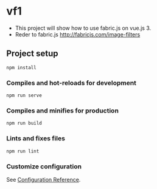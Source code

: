 # vf1
* This project will show how to use fabric.js on vue.js 3.
* Reder to fabric.js http://fabricjs.com/image-filters

## Project setup
```
npm install
```

### Compiles and hot-reloads for development
```
npm run serve
```

### Compiles and minifies for production
```
npm run build
```

### Lints and fixes files
```
npm run lint
```

### Customize configuration
See [Configuration Reference](https://cli.vuejs.org/config/).
